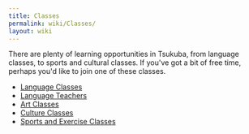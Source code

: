 ```yaml
---
title: Classes
permalink: wiki/Classes/
layout: wiki
---
```


There are plenty of learning opportunities in Tsukuba, from language
classes, to sports and cultural classes. If you've got a bit of free
time, perhaps you'd like to join one of these classes.

-   [Language Classes](/wiki/Language_Classes "wikilink")
-   [Language Teachers](/wiki/Language_Teachers "wikilink")
-   [Art Classes](/wiki/Art_Classes "wikilink")
-   [Culture Classes](/wiki/Culture_Classes "wikilink")
-   [Sports and Exercise
    Classes](/wiki/Sports_and_Exercise_Classes "wikilink")


